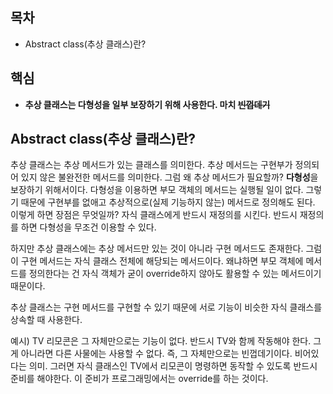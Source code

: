 ## 목차
- Abstract class(추상 클래스)란?
## 핵심
- **추상 클래스는 다형성을 일부 보장하기 위해 사용한다. 마치 ~~빈껍데기~~**

## Abstract class(추상 클래스)란?
추상 클래스는 추상 메서드가 있는 클래스를 의미한다. 추상 메서드는 구현부가 정의되어 있지 않은 불완전한 메서드를 의미한다. 그럼 왜 추상 메서드가 필요할까? **다형성**을 보장하기 위해서이다. 다형성을 이용하면 부모 객체의 메서드는 실행될 일이 없다. 그렇기 때문에 구현부를 없애고 추상적으로(실제 기능하지 않는) 메서드로 정의해도 된다. 이렇게 하면 장점은 무엇일까? 자식 클래스에게 반드시 재정의를 시킨다. 반드시 재정의를 하면 다형성을 무조건 이용할 수 있다.<br>

하지만 추상 클래스에는 추상 메서드만 있는 것이 아니라 구현 메서드도 존재한다. 그럼 이 구현 메서드는 자식 클래스 전체에 해당되는 메서드이다. 왜냐하면 부모 객체에 메서드를 정의한다는 건 자식 객체가 굳이 override하지 않아도 활용할 수 있는 메서드이기 때문이다.<br>

추상 클래스는 구현 메서드를 구현할 수 있기 때문에 서로 기능이 비슷한 자식 클래스를 상속할 때 사용한다.<br>

예시) TV 리모콘은 그 자체만으로는 기능이 없다. 반드시 TV와 함께 작동해야 한다. 그게 아니라면 다른 사물에는 사용할 수 없다. 즉, 그 자체만으로는 빈껍데기이다. 비어있다는 의미. 그러면 자식 클래스인 TV에서 리모콘이 명령하면 동작할 수 있도록 반드시 준비를 해야한다. 이 준비가 프로그래밍에서는 override를 하는 것이다.